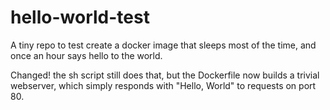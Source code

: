 # hello-world-test
A tiny repo to test create a docker image that sleeps most of the time, and
once an hour says hello to the world.

Changed!  the sh script still does that, but the Dockerfile now builds a trivial
webserver, which simply responds with "Hello, World" to requests on port 80.
